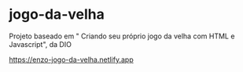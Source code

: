 # jogo-da-velha
Projeto baseado em " Criando seu próprio jogo da velha com HTML e Javascript", da DIO

https://enzo-jogo-da-velha.netlify.app
